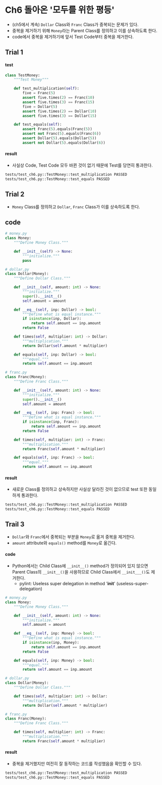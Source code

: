 # Ch6 돌아온 '모두를 위한 평등'

- (ch5에서 계속) `Dollar` Class와 `Franc` Class가 중복되는 문제가 있다.
- 중복을 제거하기 위해 `Money`라는 Parent Class를 정의하고 이를 상속하도록 한다.
- code에서 중복을 제거하기에 앞서 Test Code부터 중복을 제거한다.

## Trial 1

#### test

```python
class TestMoney:
    """Test Money"""

    def test_multiplication(self):
        five = Franc(5)
        assert five.times(2) == Franc(10)
        assert five.times(3) == Franc(15)
        five = Dollar(5)
        assert five.times(2) == Dollar(10)
        assert five.times(3) == Dollar(15)

    def test_equals(self):
        assert Franc(5).equals(Franc(5))
        assert not Franc(5).equals(Franc(6))
        assert Dollar(5).equals(Dollar(5))
        assert not Dollar(5).equals(Dollar(6))
```

#### result

- 사실상 Code, Test Code 모두 바뀐 것이 없기 때문에 Test를 당연히 통과한다.

```bash
tests/test_ch6.py::TestMoney::test_multiplication PASSED
tests/test_ch6.py::TestMoney::test_equals PASSED
```

## Trial 2

- `Money` Class를 정의하고 `Dollar`, `Franc` Class가 이를 상속하도록 한다.

## code

```python
# money.py
class Money:
    """Define Money Class."""

    def __init__(self) -> None:
        """initialize."""
        pass

# dollar.py
class Dollar(Money):
    """Define Dollar Class."""

    def __init__(self, amount: int) -> None:
        """initialize."""
        super().__init__()
        self.amount = amount

    def __eq__(self, inp: Dollar) -> bool:
        """Define what is equal instance."""
        if isinstance(inp, Dollar):
            return self.amount == inp.amount
        return False

    def times(self, multiplier: int) -> Dollar:
        """multiplication."""
        return Dollar(self.amount * multiplier)

    def equals(self, inp: Dollar) -> bool:
        """equal."""
        return self.amount == inp.amount

# franc.py
class Franc(Money):
    """Define Franc Class."""

    def __init__(self, amount: int) -> None:
        """initialize."""
        super().__init__()
        self.amount = amount

    def __eq__(self, inp: Franc) -> bool:
        """Define what is equal instance."""
        if isinstance(inp, Franc):
            return self.amount == inp.amount
        return False

    def times(self, multiplier: int) -> Franc:
        """multiplication."""
        return Franc(self.amount * multiplier)

    def equals(self, inp: Franc) -> bool:
        """equal."""
        return self.amount == inp.amount
```

#### result

- 새로운 Class를 정의하고 상속하지만 사실상 달라진 것이 없으므로 test 또한 동일하게 통과한다.

```bash
tests/test_ch6.py::TestMoney::test_multiplication PASSED
tests/test_ch6.py::TestMoney::test_equals PASSED
```

## Trail 3

- `Dollar`와 `Franc`에서 중복되는 부분을 `Money`로 옮겨 중복을 제거한다.
- `amount` attribute와 `equals()` method를 `Money`로 옮긴다.

#### code

- Python에서는 Child Class에 `__init__()` method가 정의되어 있지 않으면 Parent Class의 `__init__()`을 사용하므로 Child Class에서 `__init___()`도 제거한다.
  - pylint: Useless super delegation in method '__init__' (useless-super-delegation)

```python
# money.py
class Money:
    """Define Money Class."""

    def __init__(self, amount: int) -> None:
        """initialize."""
        self.amount = amount

    def __eq__(self, inp: Money) -> bool:
        """Define what is equal instance."""
        if isinstance(inp, Money):
            return self.amount == inp.amount
        return False

    def equals(self, inp: Money) -> bool:
        """equal."""
        return self.amount == inp.amount

# dollar.py
class Dollar(Money):
    """Define Dollar Class."""

    def times(self, multiplier: int) -> Dollar:
        """multiplication."""
        return Dollar(self.amount * multiplier)

# franc.py
class Franc(Money):
    """Define Franc Class."""

    def times(self, multiplier: int) -> Franc:
        """multiplication."""
        return Franc(self.amount * multiplier)
```

#### result

- 중복을 제거했지만 여전히 잘 동작하는 코드를 작성했음을 확인할 수 있다.

```bash
tests/test_ch6.py::TestMoney::test_multiplication PASSED
tests/test_ch6.py::TestMoney::test_equals PASSED
```